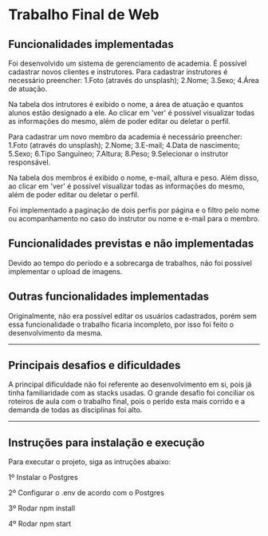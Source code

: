 # Trabalho Final de Web

## Funcionalidades implementadas 
Foi desenvolvido um sistema de gerenciamento de academia. É possível cadastrar novos clientes e instrutores.
Para cadastrar instrutores é necessário preencher:
    1.Foto (através do unsplash);
    2.Nome;
    3.Sexo;
    4.Área de atuação.

Na tabela dos intrutores é exibido o nome, a área de atuação e quantos alunos estão designado a ele. Ao clicar em 'ver' é possível visualizar todas as informações do mesmo, além de poder editar ou deletar o perfil.

Para cadastrar um novo membro da academia é necessário preencher:
    1.Foto (através do unsplash);
    2.Nome;
    3.E-mail;
    4.Data de nascimento;
    5.Sexo;
    6.Tipo Sanguíneo;
    7.Altura;
    8.Peso;
    9.Selecionar o instrutor responsável.

Na tabela dos membros é exibido o nome, e-mail, altura e peso. Além disso, ao clicar em 'ver' é possível visualizar todas as informações do mesmo, além de poder editar ou deletar o perfil.

Foi implementado a paginação de dois perfis por página e o filtro pelo nome ou acompanhamento no caso do instrutor ou nome e e-mail para o membro. 

## Funcionalidades previstas e não implementadas

Devido ao tempo do período e a sobrecarga de trabalhos, não foi possível implementar o upload de imagens. 

## Outras funcionalidades implementadas

Originalmente, não era possível editar os usuários cadastrados, porém sem essa funcionalidade o trabalho ficaria incompleto, por isso foi feito o desenvolvimento da mesma.

---
## Principais desafios e dificuldades
A principal dificuldade não foi referente ao desenvolvimento em si, pois já tinha familiaridade com as stacks usadas. O grande desafio foi conciliar os roteiros de aula com o trabalho final, pois o perído esta mais corrido e a demanda de todas as disciplinas foi alto. 

---

## Instruções para instalação e execução

Para executar o projeto, siga as  intruções abaixo:

1º Instalar o Postgres

2º Configurar o .env de acordo com o Postgres

3º Rodar npm install

4º Rodar npm start
